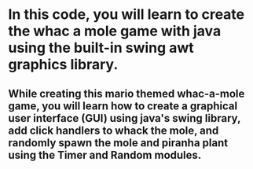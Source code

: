 

<h1>In this code, you will learn to create the whac a mole game with java using the built-in swing awt graphics library.</h1>

<h2>While creating this mario themed whac-a-mole game, you will learn how to create a graphical user interface (GUI) using java's swing library, add click handlers to whack the mole, and randomly spawn the mole and piranha plant using the Timer and Random modules.</h2>


